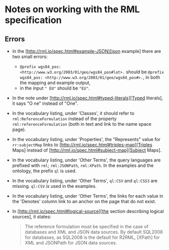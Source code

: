 # Notes on working with the RML specification

## Errors

* In the [http://rml.io/spec.html#example-JSON][json example] there are two small errors:
  * `@prefix wgs84_pos: <http://www.w3.org/2003/01/geo/wgs84_pos#lat>.` should be `@prefix wgs84_pos: <http://www.w3.org/2003/01/geo/wgs84_pos#>.`, in both the mapping and example output,
  * in the input `" EU"` should be `"EU"`.
* In the note under [http://rml.io/spec.html#typed-literals][Typed literals], it says "O ne" instead of "One".
* In the vocabulary listing, under 'Classes', it should refer to `rml:ReferenceFormulation` instead of the property `rml:referenceFormulation` (both in text and link to the name space page).
* In the vocabulary listing, under 'Properties', the "Represents" value for `rr:subjectMap` links to [http://rml.io/spec.html#triples-map][Triples Maps] instead of [http://rml.io/spec.html#subject-map][Subject Maps].
* In the vocabulary listing, under 'Other Terms', the query languages are prefixed with `rml`; `rml:JSONPath`, `rml:XPath`. In the examples and the ontology, the prefix `ql` is used.
* In the vocabulary listing, under 'Other Terms', `ql:CSV` and `ql:CSS3` are missing. `ql:CSV` _is_ used in the examples.
* In the vocabulary listing, under 'Other Terms', the links for each value in the 'Denotes' column link to an anchor on the page that do not exist.

* In [http://rml.io/spec.html#logical-source][the section describing logical sources], it states:
  > The reference formulation must be specified in the case of databases and XML and JSON data sources. By default SQL2008 for databases, as SQL2008 is the default for R2RML, [XPath] for XML and JSONPath for JSON data sources.